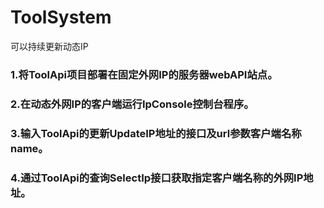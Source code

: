 # ToolSystem
可以持续更新动态IP
### 1.将ToolApi项目部署在固定外网IP的服务器webAPI站点。
### 2.在动态外网IP的客户端运行IpConsole控制台程序。
### 3.输入ToolApi的更新UpdateIP地址的接口及url参数客户端名称name。
### 4.通过ToolApi的查询SelectIp接口获取指定客户端名称的外网IP地址。

